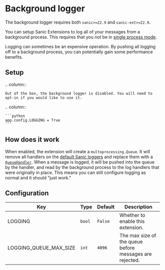 # Background logger

The background logger requires both `sanic>=22.9` and `sanic-ext>=22.9`.

You can setup Sanic Extensions to log all of your messages from a background process. This requires that you not be in [single process mode](../../guide/deployment/manager.md#single-process-mode).

Logging can sometimes be an expensive operation. By pushing all logging off to a background process, you can potentially gain some performance benefits.

## Setup

.. column::

    Out of the box, the background logger is disabled. You will need to opt-in if you would like to use it.

.. column::

    ```python
    app.config.LOGGING = True
    ```

## How does it work

When enabled, the extension will create a `multoprocessing.Queue`. It will remove all handlers on the [default Sanic loggers](../../guide/best-practices/logging.md) and replace them with a [`QueueHandler`](https://docs.python.org/3/library/logging.handlers.html#queuehandler). When a message is logged, it will be pushed into the queue by the handler, and read by the background process to the log handlers that were originally in place. This means you can still configure logging as normal and it should "just work."

## Configuration

| Key | Type | Default| Description |
|--|--|--|--|
| LOGGING | `bool` | `False` | Whether to enable this extension. |
| LOGGING_QUEUE_MAX_SIZE | `int` | `4096` | The max size of the queue before messages are rejected. |
